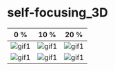 # self-focusing_3D

|0 %|10 %|20 %|
|:-----:|:----:|:----:|
|![gif1](https://github.com/VasilyevEvgeny/self-focusing_3D/blob/master/gifs/noise_percent%3D00__m%3D1.gif)|![gif1](https://github.com/VasilyevEvgeny/self-focusing_3D/blob/master/gifs/noise_percent%3D10__m%3D1.gif)|![gif1](https://github.com/VasilyevEvgeny/self-focusing_3D/blob/master/gifs/noise_percent%3D20__m%3D1.gif)|
|![gif1](https://github.com/VasilyevEvgeny/self-focusing_3D/blob/master/gifs/noise_percent%3D00__m%3D2.gif)|![gif1](https://github.com/VasilyevEvgeny/self-focusing_3D/blob/master/gifs/noise_percent%3D10__m%3D2.gif)|![gif1](https://github.com/VasilyevEvgeny/self-focusing_3D/blob/master/gifs/noise_percent%3D20__m%3D2.gif)|
